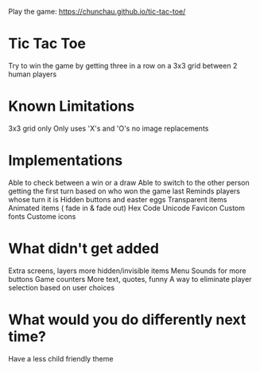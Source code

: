 Play the game: https://chunchau.github.io/tic-tac-toe/

# Tic Tac Toe

Try to win the game by getting three in a row on a 3x3 grid between 2 human players

# Known Limitations
3x3 grid only
Only uses 'X's and 'O's no image replacements

# Implementations
Able to check between a win or a draw
Able to switch to the other person getting the first turn based on who won the game last
Reminds players whose turn it is
Hidden buttons and easter eggs
Transparent items
Animated items ( fade in & fade out)
Hex Code
Unicode
Favicon
Custom fonts
Custome icons

# What didn't get added
Extra screens, layers more hidden/invisible items
Menu
Sounds for more buttons
Game counters
More text, quotes, funny 
A way to eliminate player selection based on user choices


# What would you do differently next time?
Have a less child friendly theme